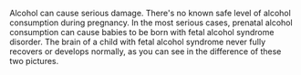 Alcohol can cause serious damage. There's no
known safe level of alcohol consumption during pregnancy.
In the most serious cases, prenatal alcohol
consumption can cause babies to be born with
fetal alcohol syndrome disorder. The brain of
a child with fetal alcohol syndrome never fully
recovers or develops normally, as you can
see in the difference of these two pictures.
